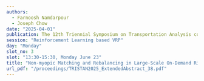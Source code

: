 ```yaml
---
authors:
  - Farnoosh Namdarpour
  - Joseph Chow
date: "2025-04-01"
publication: The 12th Triennial Symposium on Transportation Analysis conference
session: "Reinforcement Learning based VRP"
day: "Monday"
slot_no: 3
slot: "13:30-15:30, Monday June 23"
title: "Non-myopic Matching and Rebalancing in Large-Scale On-Demand Ride-Pooling Systems Using Simulation-Informed Reinforcement Learning"
url_pdf: "/proceedings/TRISTAN2025_ExtendedAbstract_38.pdf"
---
```

